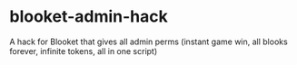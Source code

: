 # blooket-admin-hack
A hack for Blooket that gives all admin perms (instant game win, all blooks forever, infinite tokens, all in one script)
